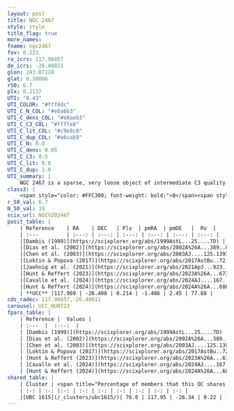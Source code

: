 ```yaml
---
layout: post
title: NGC 2467
style: style
title_flag: true
more_names: 
fname: ngc2467
fov: 0.223
ra_icrs: 117.96857
de_icrs: -26.40811
glon: 243.07128
glat: 0.30006
r50: 6.7
plx: 0.2137
UTI: "0.43"
UTI_COLOR: "#fff8dc"
UTI_C_N_COL: "#e0a6b3"
UTI_C_dens_COL: "#e8aeb3"
UTI_C_C3_COL: "#ffffe8"
UTI_C_lit_COL: "#c9e8c8"
UTI_C_dup_COL: "#a6cab9"
UTI_C_N: 0.0
UTI_C_dens: 0.05
UTI_C_C3: 0.5
UTI_C_lit: 0.8
UTI_C_dup: 1.0
UTI_summary: |
    NGC 2467 is a sparse, very loose object of intermediate C3 quality. It is well-studied in the literature. This object shares a large percentage of members with a later reported entry.<br><br><span style="color: #99180f; font-weight: bold;">Warning: </span>contains less than 25 stars with <i>P>0.5</i> estimated.
class3: |
    <span style="color: #FFC300; font-weight: bold;">B</span><span style="color: #FFC300; font-weight: bold;">B</span>
r_50_val: 6.7
N_50_val: 19
scix_url: NGC%202467
posit_table: |
    | Reference    | RA    | DEC   | Plx  | pmRA  | pmDE   |  Rv  |
    | :---         | :---: | :---: | :---: | :---: | :---: | :---: |
    |[Dambis (1999)](https://scixplorer.org/abs/1999AstL...25....7D) | 118.08 | -26.442 | -- | -- | -- | -- |
    |[Dias et al. (2002)](https://scixplorer.org/abs/2002A%26A...389..871D) | 118.108 | -26.437 | -- | -3.65 | 2.68 | 58.24 |
    |[Chen et al. (2003)](https://scixplorer.org/abs/2003AJ....125.1397C) | 118.088 | -26.363 | -- | -5.82 | 1.63 | 66.0 |
    |[Loktin & Popova (2017)](https://scixplorer.org/abs/2017AstBu..72..257L) | 118.11 | -26.436 | -- | -- | -- | 55.8 |
    |[Jaehnig et al. (2021)](https://scixplorer.org/abs/2021ApJ...923..129J) | 118.18 | -26.374 | 0.191 | -2.554 | 2.578 | -- |
    |[Hunt & Reffert (2023)](https://scixplorer.org/abs/2023A%26A...673A.114H) | 117.997 | -26.411 | 0.216 | -1.49 | 2.453 | 77.739 |
    |[Cavallo et al. (2024)](https://scixplorer.org/abs/2024AJ....167...12C) | 117.925 | -26.383 | 0.216 | -- | -- | -- |
    |[Hunt & Reffert (2024)](https://scixplorer.org/abs/2024A%26A...686A..42H) | 117.997 | -26.411 | 0.216 | -1.49 | 2.453 | 77.739 |
    | **UCC** |117.969 | -26.408 | 0.214 | -1.486 | 2.45 | 77.88 | 
cds_radec: 117.96857,-26.40811
carousel: UCC_HUNT23
fpars_table: |
    | Reference |  Values |
    | :---  |  :---:  |
    | [Dambis (1999)](https://scixplorer.org/abs/1999AstL...25....7D) | `E_B-V_=0.298, DM0=10.5, log_age_=7.7` |
    | [Dias et al. (2002)](https://scixplorer.org/abs/2002A%26A...389..871D) | `E(B-V)=0.338, Dist=1355.0, Age=7.103` |
    | [Chen et al. (2003)](https://scixplorer.org/abs/2003AJ....125.1397C) | `HDis=1355, Age=0.01` |
    | [Loktin & Popova (2017)](https://scixplorer.org/abs/2017AstBu..72..257L) | `E(B-V)=0.338, Dmod=10.66, logt=7.103` |
    | [Hunt & Reffert (2023)](https://scixplorer.org/abs/2023A%26A...673A.114H) | `AV50=0.734, diffAV50=1.192, MOD50=13.295, logAge50=8.394` |
    | [Cavallo et al. (2024)](https://scixplorer.org/abs/2024AJ....167...12C) | `AV50=0.47, dMod50=12.9, logAge50=8.46, [Fe/H]50=0.43` |
    | [Hunt & Reffert (2024)](https://scixplorer.org/abs/2024A%26A...686A..42H) | `MassJ=101.727` |
shared_table: |
    | Cluster | <span title="Percentage of members that this OC shares with the ones listed">%</span>   | RA   | DEC   | Plx   | pmRA  | pmDE  | Rv | UTI |
    | :-: | :-: |:-: | :-: | :-: | :-: | :-: | :-: | :-: |
    |[UBC 1615](/_clusters/ubc1615/)| 76.0 | 117.95 | -26.34 | 0.22 | -1.48 | 2.44 | 77.88 |0.03 |
---
```

